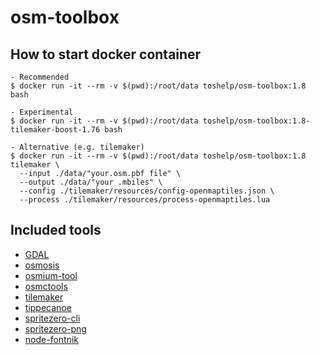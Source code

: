 # osm-toolbox

## How to start docker container

    - Recommended
    $ docker run -it --rm -v $(pwd):/root/data toshelp/osm-toolbox:1.8 bash

    - Experimental 
    $ docker run -it --rm -v $(pwd):/root/data toshelp/osm-toolbox:1.8-tilemaker-boost-1.76 bash

    - Alternative (e.g. tilemaker)
    $ docker run -it --rm -v $(pwd):/root/data toshelp/osm-toolbox:1.8 tilemaker \
      --input ./data/"your.osm.pbf file" \
      --output ./data/"your .mbiles" \
      --config ./tilemaker/resources/config-openmaptiles.json \
      --process ./tilemaker/resources/process-openmaptiles.lua

## Included tools
- [GDAL](https://gdal.org/)
- [osmosis](https://github.com/openstreetmap/osmosis)
- [osmium-tool](https://osmcode.org/osmium-tool/)
- [osmctools](https://github.com/ramunasd/osmctools)
- [tilemaker](https://github.com/systemed/tilemaker)
- [tippecanoe](https://github.com/mapbox/tippecanoe)
- [spritezero-cli](https://github.com/mapbox/spritezero-cli)  
- [spritezero-png](https://github.com/cs09g/spritezero-png)
- [node-fontnik](https://github.com/mapbox/node-fontnik)

